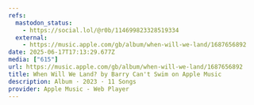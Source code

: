 ```yaml
---
refs:
  mastodon_status:
    - https://social.lol/@r0b/114699823328519334
  external:
    - https://music.apple.com/gb/album/when-will-we-land/1687656892
date: 2025-06-17T17:13:29.677Z
media: ["615"]
url: https://music.apple.com/gb/album/when-will-we-land/1687656892
title: When Will We Land? by Barry Can't Swim on Apple Music
description: Album · 2023 · 11 Songs
provider: Apple Music - Web Player
---
```



